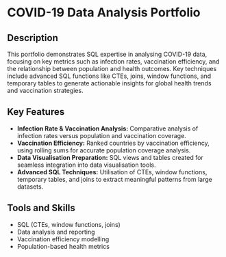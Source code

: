 # COVID-19 Data Analysis Portfolio

## Description
This portfolio demonstrates SQL expertise in analysing COVID-19 data, focusing on key metrics such as infection rates, vaccination efficiency, and the relationship between population and health outcomes. Key techniques include advanced SQL functions like CTEs, joins, window functions, and temporary tables to generate actionable insights for global health trends and vaccination strategies.

## Key Features
- **Infection Rate & Vaccination Analysis:** Comparative analysis of infection rates versus population and vaccination coverage.
- **Vaccination Efficiency:** Ranked countries by vaccination efficiency, using rolling sums for accurate population coverage analysis.
- **Data Visualisation Preparation:** SQL views and tables created for seamless integration into data visualisation tools.
- **Advanced SQL Techniques:** Utilisation of CTEs, window functions, temporary tables, and joins to extract meaningful patterns from large datasets.

## Tools and Skills
- SQL (CTEs, window functions, joins)
- Data analysis and reporting
- Vaccination efficiency modelling
- Population-based health metrics
